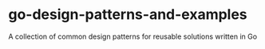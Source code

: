 # go-design-patterns-and-examples
A collection of common design patterns for reusable solutions written in Go
